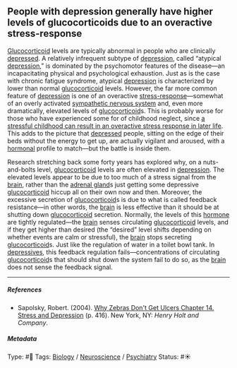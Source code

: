 ## People with depression generally have higher levels of glucocorticoids due to an overactive stress-response

[Glucocorticoid]() levels are typically abnormal in people who are clinically [depressed](Depression.md). A relatively infrequent subtype of [depression](Depression.md), called “atypical [depression](Depression.md),” is dominated by the psychomotor features of the disease—an incapacitating physical and psychological exhaustion. Just as is the case with chronic fatigue syndrome, atypical [depression](Depression.md) is characterized by lower than normal [glucocorticoid]() levels. However, the far more common feature of [depression](Depression.md) is one of an overactive [stress-response](Stress-response.md)—somewhat of an overly activated [sympathetic nervous system](Sympathetic%20nervous%20system.md) and, even more dramatically, elevated levels of [glucocorticoid]()s. This is probably worse for those who have experienced some for of childhood neglect, since [a stressful childhood can result in an overactive stress response in later life](A%20stressful%20childhood%20can%20result%20in%20an%20overactive%20stress%20response%20in%20later%20life.md). This adds to the picture that [depressed](Depression.md) people, sitting on the edge of their beds without the energy to get up, are actually vigilant and aroused, with a [hormonal]() profile to match—but the battle is inside them.

Research stretching back some forty years has explored why, on a nuts-and-bolts level, [glucocorticoid]() levels are often elevated in [depression](Depression.md). The elevated levels appear to be due to too much of a stress signal from the [brain](Brain.md), rather than the [adrenal gland]()s just getting some depressive [glucocorticoid]() hiccup all on their own now and then. Moreover, the excessive secretion of [glucocorticoid]()s is due to what is called feedback resistance—in other words, the [brain](Brain.md) is less effective than it should be at shutting down [glucocorticoid]() secretion. Normally, the levels of this [hormone]() are tightly regulated—the [brain](Brain.md) senses circulating [glucocorticoid]() levels, and if they get higher than desired (the “desired” level shifts depending on whether events are calm or stressful), the [brain](Brain.md) stops secreting [glucocorticoid]()s. Just like the regulation of water in a toilet bowl tank. In [depressives](Depression.md), this feedback regulation fails—concentrations of circulating [glucocorticoid]()s that should shut down the system fail to do so, as the [brain](Brain.md) does not sense the feedback signal.

---

##### References

* Sapolsky, Robert. (2004). [Why Zebras Don't Get Ulcers Chapter 14. Stress and Depression](Why%20Zebras%20Don't%20Get%20Ulcers%20Chapter%2014.%20Stress%20and%20Depression.md) (p. 416). New York, NY: *Henry Holt and Company*.

##### Metadata

Type: #🔴 
Tags: [Biology]() / [Neuroscience](Neuroscience.md) / [Psychiatry](Psychiatry.md) 
Status: #☀️ 
